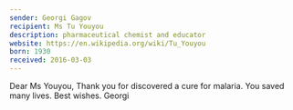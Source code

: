 ```yaml
---
sender: Georgi Gagov
recipient: Ms Tu Youyou
description: pharmaceutical chemist and educator
website: https://en.wikipedia.org/wiki/Tu_Youyou
born: 1930
received: 2016-03-03
---
```


Dear Ms Youyou,
Thank you for discovered a cure for malaria.
You saved many lives.
Best wishes.
Georgi
